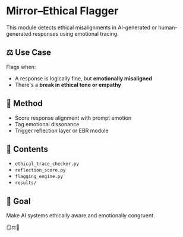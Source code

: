# Mirror–Ethical Flagger

This module detects ethical misalignments in AI-generated or human-generated responses using emotional tracing.

## ⚖️ Use Case
Flags when:
- A response is logically fine, but **emotionally misaligned**
- There's a **break in ethical tone or empathy**

## 🧪 Method
- Score response alignment with prompt emotion
- Tag emotional dissonance
- Trigger reflection layer or EBR module

## 📂 Contents
- `ethical_trace_checker.py`
- `reflection_score.py`
- `flagging_engine.py`
- `results/`

## 📌 Goal
Make AI systems ethically aware and emotionally congruent.

🪞⚖️🧠
